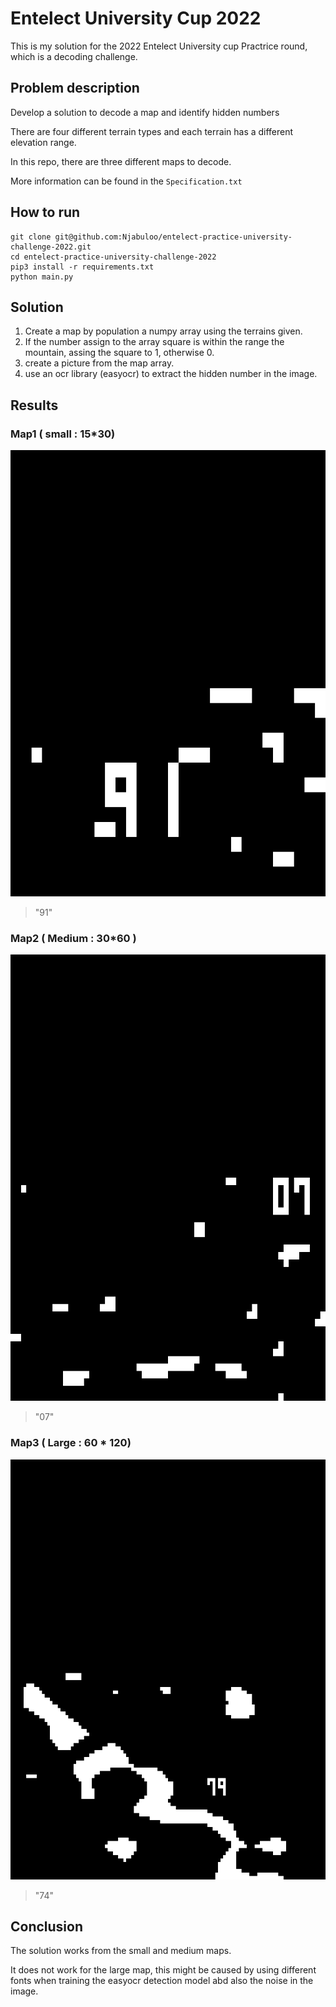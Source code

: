 # Entelect University Cup 2022

This is my solution for the 2022 Entelect University cup Practrice round, which is a decoding challenge.

## Problem description

Develop a solution to decode a map and identify hidden numbers

There are four different terrain types and each terrain has a different elevation range.

In this repo, there are three different maps to decode.

More information can be found in the `Specification.txt`

## How to run

```
git clone git@github.com:Njabuloo/entelect-practice-university-challenge-2022.git
cd entelect-practice-university-challenge-2022
pip3 install -r requirements.txt
python main.py
```

## Solution

1. Create a map by population a numpy array using the terrains given.
2.  If the number assign to the array square is within the range the mountain, assing the square to 1, otherwise 0.
3.  create a picture from the map array.
4.  use an ocr library (easyocr) to extract the hidden number in the image.

## Results 

### Map1 ( small : 15*30)
![MAP 1](https://github.com/Njabuloo/entelect-practice-university-challenge-2022/blob/main/map_1.png)
> "91"

### Map2 ( Medium : 30*60 )
![MAP 2](https://github.com/Njabuloo/entelect-practice-university-challenge-2022/blob/main/map_2.png)
>"07"

### Map3 ( Large : 60 * 120)
![MAP 3](https://github.com/Njabuloo/entelect-practice-university-challenge-2022/blob/main/map_3.png)
>"74"

## Conclusion

The solution works from the small and medium maps. 

It does not work for the large map, this might be caused by using different fonts when training the easyocr detection model abd also the noise in the image.
